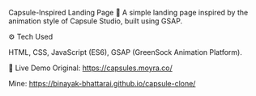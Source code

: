 Capsule-Inspired Landing Page 🔮
A simple landing page inspired by the animation style of Capsule Studio, built using GSAP.

⚙️ Tech Used

HTML,
CSS,
JavaScript (ES6),
GSAP (GreenSock Animation Platform).

🎥 Live Demo
Original: https://capsules.moyra.co/

Mine: https://binayak-bhattarai.github.io/capsule-clone/
